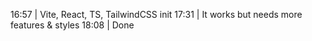 16:57 | Vite, React, TS, TailwindCSS init
17:31 | It works but needs more features & styles
18:08 | Done